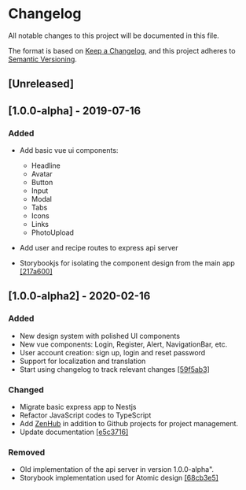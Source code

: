 # Changelog
All notable changes to this project will be documented in this file.

The format is based on [Keep a Changelog](https://keepachangelog.com/en/1.0.0/),
and this project adheres to [Semantic Versioning](https://semver.org/spec/v2.0.0.html).

## [Unreleased]

## [1.0.0-alpha] - 2019-07-16

### Added
-	Add basic vue ui components:
    -   Headline   
    -   Avatar 
    -   Button
    -   Input
    -   Modal  
    -   Tabs  
    -   Icons
    -   Links
    -   PhotoUpload

-   Add user and recipe routes to express api server
-   Storybookjs for isolating the component design from the main app [[217a600]](https://github.com/ericafenyo/tasti/commit/217a60086abbad1afb650a1a3058ee046254be23)

## [1.0.0-alpha2] - 2020-02-16

### Added
-   New design system with polished UI components
-   New vue components: Login, Register, Alert, NavigationBar, etc.
-   User account creation: sign up, login and reset password
-   Support for localization and translation
-   Start using changelog to track relevant changes [[59f5ab3]](https://github.com/ericafenyo/tasti/commit/59f5ab35ef47faa359b8d7f9ee55db47ab4bd24e)

### Changed
-   Migrate basic express app to Nestjs
-   Refactor JavaScript codes to TypeScript
-   Add [ZenHub](https://www.zenhub.com/) in addition to Github projects for project management.
-   Update documentation [[e5c3716]](https://github.com/ericafenyo/tasti/commit/e5c3716a56a92524ca3944f6c1c41812004c2b1f)


### Removed
-   Old implementation of the api server in version 1.0.0-alpha".
-   Storybook implementation used for Atomic design [[68cb3e5]](https://github.com/ericafenyo/tasti/commit/68cb3e5da168182be280f538a0cda897719129fd)